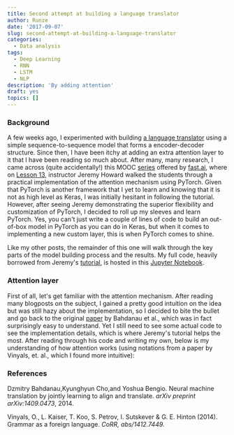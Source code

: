 ```yaml
---
title: Second attempt at building a language translator
author: Runze
date: '2017-09-07'
slug: second-attempt-at-building-a-language-translator
categories:
  - Data analysis
tags:
  - Deep Learning
  - RNN
  - LSTM
  - NLP
description: 'By adding attention'
draft: yes
topics: []
---
```


### Background

A few weeks ago, I experimented with building [a language translator](https://runze.github.io/2017/08/14/first-attempt-at-building-a-language-translator/) using a simple sequence-to-sequence model that forms a encoder-decoder structure. Since then, I have been itchy at adding an extra attention layer to it that I have been reading so much about. After many, many research, I came across (quite accidentally!) this MOOC [series](http://course.fast.ai/part2.html) offered by [fast.ai](http://www.fast.ai/), where on [Lesson 13](http://course.fast.ai/lessons/lesson13.html), instructor Jeremy Howard walked the students through a practical implementation of the attention mechanism using PyTorch. Given that PyTorch is another framework that I yet to learn and knowing that it is not as high level as Keras, I was initially hesitant in following the tutorial. However, after seeing Jeremy demonstrating the superior flexibility and customization of PyTorch, I decided to roll up my sleeves and learn PyTorch. Yes, you can't just write a couple of lines of code to build an out-of-box model in PyTorch as you can do in Keras, but when it comes to implementing a new custom layer, this is when PyTorch comes to shine.

Like my other posts, the remainder of this one will walk through the key parts of the model building process and the results. My full code, heavily borrowed from Jeremy's [tutorial](https://github.com/fastai/courses/blob/master/deeplearning2/translate-pytorch.ipynb), is hosted in this [Jupyter Notebook](https://github.com/Runze/seq2seq-translation-attention/blob/master/translate.ipynb).

### Attention layer

First of all, let's get familiar with the attention mechanism. After reading many blogposts on the subject, I gained a pretty good intuition on the idea but was still hazy about the implementation, so I decided to bite the bullet and go back to the original [paper](https://arxiv.org/abs/1409.0473) by Bahdanau et al., which was in fact surprisingly easy to understand. Yet I still need to see some actual code to see the implementation details, which is where Jeremy's tutorial helps the most. After reading through his code and writing my own, below is my understanding of how attention works (using notations from a paper by Vinyals, et. al., which I found more intuitive):



### References

Dzmitry Bahdanau,Kyunghyun Cho,and Yoshua Bengio. Neural machine translation by jointly learning to align and translate. *arXiv preprint arXiv:1409.0473*, 2014.

Vinyals, O., L. Kaiser, T. Koo, S. Petrov, I. Sutskever & G. E. Hinton (2014). Grammar
as a foreign language. *CoRR, abs/1412.7449.*
